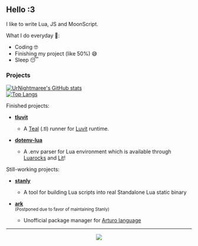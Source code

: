 ## Hello :3
I like to write Lua, JS and MoonScript.

What I do everyday 🤫:
- Coding 🤓
- Finishing my project (like 50%) 😅
- Sleep 😴

### Projects
[![UrNightmaree's GitHub stats](https://github-readme-stats.vercel.app/api?username=UrNightmaree&show_icons=true&theme=tokyonight)](https://github.com/anuraghazra/github-readme-stats) <br>
[![Top Langs](https://github-readme-stats.vercel.app/api/top-langs/?username=UrNightmaree&theme=tokyonight)](https://github.com/anuraghazra/github-readme-stats)

Finished projects:
- **[tluvit](https://github.com/UrNightmaree/tluvit)**
  - A [Teal](https://github.com/teal-language/tl) (.tl) runner for [Luvit](https://luvit.io) runtime.

- **[dotenv-lua](https://github.com/UrNightmaree/dotenv-lua)**
  - A .env parser for Lua environment which is available through [Luarocks](https://luarocks.org) and [Lit](https://github.com/luvit/lit)!

Still-working projects:
- **[stanly](https://github.com/UrNightmaree/stanly)**
  - A tool for building Lua scripts into real Standalone Lua static binary

- **[ark](https://github.com/UrNightmaree/ark)** <br>
  <sub>(Postponed due to favor of maintaining Stanly)</sub>
  - Unofficial package manager for [Arturo language](https://arturo-lang.io)

---

<div align="center">
<img src="https://raw.githubusercontent.com/UrNightmaree/UrNightmaree/main/img/kokoishi.webp"></img>
</div>
